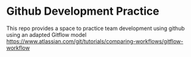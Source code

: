 # Github Development Practice
This repo provides a space to practice team development using github using an adapted Gitflow model https://www.atlassian.com/git/tutorials/comparing-workflows/gitflow-workflow